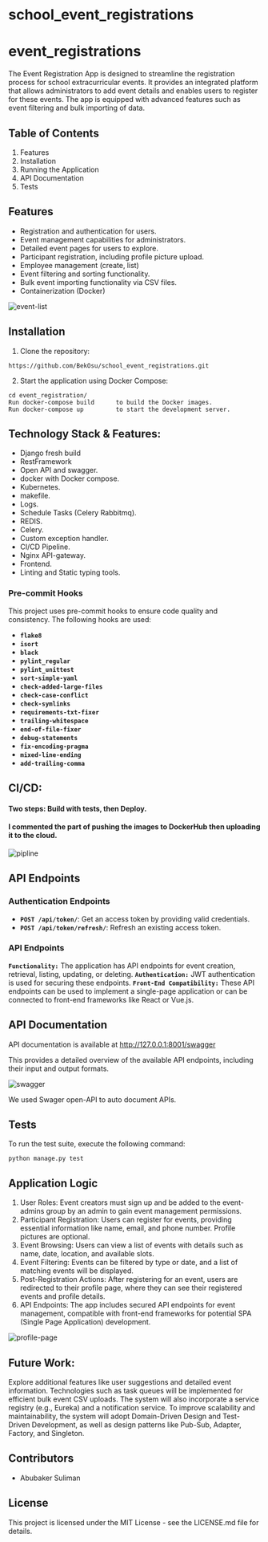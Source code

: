 # school_event_registrations

# **event_registrations**

The Event Registration App is designed to streamline the registration process for school extracurricular events. It provides an integrated platform that allows administrators to add event details and enables users to register for these events. The app is equipped with advanced features such as event filtering and bulk importing of data.

## **Table of Contents**

1. Features
2. Installation
3. Running the Application
4. API Documentation
5. Tests

## **Features**

- Registration and authentication for users.
- Event management capabilities for administrators.
- Detailed event pages for users to explore.
- Participant registration, including profile picture upload.
- Employee management (create, list)
- Event filtering and sorting functionality.
- Bulk event importing functionality via CSV files.
- Containerization (Docker)

![event-list](https://github.com/BekOsu/school_event_registrations/assets/95960598/d11cc6a2-2eec-4b55-87bb-caf0ba3b8ea5)

## **Installation**

1. Clone the repository:

```
https://github.com/BekOsu/school_event_registrations.git
```

2. Start the application using Docker Compose:

```
cd event_registration/
Run docker-compose build      to build the Docker images.
Run docker-compose up         to start the development server.

```

## Technology Stack & Features:
* Django fresh build
* RestFramework
* Open API and swagger.
* docker with Docker compose.
* Kubernetes.
* makefile.
* Logs.
* Schedule Tasks (Celery Rabbitmq).
* REDIS.
* Celery.
* Custom exception handler.
* CI/CD Pipeline.
* Nginx API-gateway.
* Frontend.
* Linting and Static typing tools.


### **Pre-commit Hooks**

This project uses pre-commit hooks to ensure code quality and consistency. The following hooks are used:

- **`flake8`**
- **`isort`**
- **`black`**
- **`pylint_regular`**
- **`pylint_unittest`**
- **`sort-simple-yaml`**
- **`check-added-large-files`**
- **`check-case-conflict`**
- **`check-symlinks`**
- **`requirements-txt-fixer`**
- **`trailing-whitespace`**
- **`end-of-file-fixer`**
- **`debug-statements`**
- **`fix-encoding-pragma`**
- **`mixed-line-ending`**
- **`add-trailing-comma`**

## CI/CD:
#### Two steps: Build with tests, then Deploy.
#### I commented the part of pushing the images to DockerHub then uploading it to the cloud.
![pipline](https://github.com/BekOsu/school_event_registrations/assets/95960598/2bb5255e-bb9e-49da-ac5d-9f92d32f29fc)


## **API Endpoints**

### **Authentication Endpoints**

- **`POST /api/token/`**: Get an access token by providing valid credentials.
- **`POST /api/token/refresh/`**: Refresh an existing access token.

### **API Endpoints**

**`Functionality:`**
The application has API endpoints for event creation, retrieval, listing, updating, or deleting.
**`Authentication:`**
JWT authentication is used for securing these endpoints.
**`Front-End Compatibility:`**
These API endpoints can be used to implement a single-page application or can be connected to front-end frameworks like React or Vue.js.

## **API Documentation**

API documentation is available at http://127.0.0.1:8001/swagger 

This provides a detailed overview of the available API endpoints, including their input and output formats.

![swagger](https://github.com/BekOsu/school_event_registrations/assets/95960598/bdae315e-6e7a-4ff9-b01b-378bc2451135)

We used Swager open-API to auto document  APIs.

## **Tests**

To run the test suite, execute the following command:

```
python manage.py test
```

## **Application Logic**

1. User Roles: Event creators must sign up and be added to the event-admins group by an admin to gain event management permissions.
2. Participant Registration: Users can register for events, providing essential information like name, email, and phone number. Profile pictures are optional.
3. Event Browsing: Users can view a list of events with details such as name, date, location, and available slots.
4. Event Filtering: Events can be filtered by type or date, and a list of matching events will be displayed.
5. Post-Registration Actions: After registering for an event, users are redirected to their profile page, where they can see their registered events and profile details.
6. API Endpoints: The app includes secured API endpoints for event management, compatible with front-end frameworks for potential SPA (Single Page Application) development.

![profile-page](https://github.com/BekOsu/school_event_registrations/assets/95960598/9bbda497-fe99-4fbc-a66e-06ba875f15ba)


## **Future Work:**

Explore additional features like user suggestions and detailed event information. Technologies such as task queues will be implemented for efficient bulk event CSV uploads. The system will also incorporate a service registry (e.g., Eureka) and a notification service. To improve scalability and maintainability, the system will adopt Domain-Driven Design and Test-Driven Development, as well as design patterns like Pub-Sub, Adapter, Factory, and Singleton.

## **Contributors**

- Abubaker Suliman

## **License**

This project is licensed under the MIT License - see the LICENSE.md file for details.

